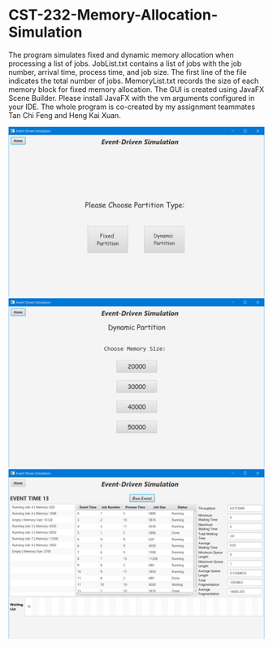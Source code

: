 # CST-232-Memory-Allocation-Simulation
The program simulates fixed and dynamic memory allocation when processing a list of jobs.
JobList.txt contains a list of jobs with the job number, arrival time, process time, and job size. The first line of the file indicates the total number of jobs.
MemoryList.txt records the size of each memory block for fixed memory allocation.
The GUI is created using JavaFX Scene Builder. Please install JavaFX with the vm arguments configured in your IDE.
The whole program is co-created by my assignment teammates Tan Chi Feng and Heng Kai Xuan.

![](screenshot/main-menu.png)
![](screenshot/select-partition.png)
![](screenshot/run-event.png)
